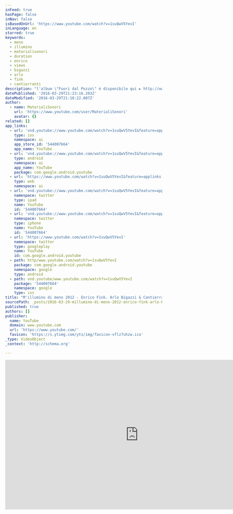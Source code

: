 ```yaml
---
inFeed: true
hasPage: false
inNav: false
isBasedOnUrl: 'https://www.youtube.com/watch?v=1suQwV5YevI'
inLanguage: en
starred: true
keywords:
  - meno
  - illumino
  - materialisonori
  - duration
  - enrico
  - views
  - bigazzi
  - arlo
  - fink
  - cantierranti
description: "l'album \"Fuori dal Pozzo\" è disponibile qui ► http://www.materialisonori.com/ ► iTunes: https://itunes.apple.com/us/album/fuori-dal-pozzo/id835585059 https://www.facebook.com/materialisonoriconcerti http://www.matson.it/artists.php?id=19 altri album di Enrico: ► http://www.materialisonori.com/advanced_search_result.php?keywords=enrico+fink&x=4&y=4 altri album di Arlo: ► http://www.materialisonori.com/advanced_search_result.php?keywords=arlo+bigazzi&x=0&y=0 È vero m'illumino di meno e lo so, lo so, lo so lo so che sembra strano strano ma vedo più lontano vedo chiaro, limpido, vero se m'illumino di meno Cerca di coprire le finestre con le tende scopri di vedere ancora più lontano per mano portami con te, portami con te ma solo sul divano."
datePublished: '2016-03-29T21:23:16.203Z'
dateModified: '2016-03-29T21:18:22.007Z'
author:
  - name: MaterialiSonori
    url: 'https://www.youtube.com/user/MaterialiSonori'
    avatar: {}
related: []
app_links:
  - url: 'vnd.youtube://www.youtube.com/watch?v=1suQwV5YevI&feature=applinks'
    type: ios
    namespace: ai
    app_store_id: '544007664'
    app_name: YouTube
  - url: 'vnd.youtube://www.youtube.com/watch?v=1suQwV5YevI&feature=applinks'
    type: android
    namespace: ai
    app_name: YouTube
    package: com.google.android.youtube
  - url: 'https://www.youtube.com/watch?v=1suQwV5YevI&feature=applinks'
    type: web
    namespace: ai
  - url: 'vnd.youtube://www.youtube.com/watch?v=1suQwV5YevI&feature=applinks'
    namespace: twitter
    type: ipad
    name: YouTube
    id: '544007664'
  - url: 'vnd.youtube://www.youtube.com/watch?v=1suQwV5YevI&feature=applinks'
    namespace: twitter
    type: iphone
    name: YouTube
    id: '544007664'
  - url: 'https://www.youtube.com/watch?v=1suQwV5YevI'
    namespace: twitter
    type: googleplay
    name: YouTube
    id: com.google.android.youtube
  - path: http/www.youtube.com/watch?v=1suQwV5YevI
    package: com.google.android.youtube
    namespace: google
    type: android
  - path: vnd.youtube/www.youtube.com/watch?v=1suQwV5YevI
    package: '544007664'
    namespace: google
    type: ios
title: "M'illumino di meno 2012 - Enrico Fink. Arlo Bigazzi & Cantierranti : Vedo chiaro limpido vero."
sourcePath: _posts/2016-03-29-millumino-di-meno-2012-enrico-fink-arlo-bigazzi-and-cantie.md
published: true
authors: []
publisher:
  name: YouTube
  domain: www.youtube.com
  url: 'https://www.youtube.com/'
  favicon: 'https://s.ytimg.com/yts/img/favicon-vflz7uhzw.ico'
_type: VideoObject
_context: 'http://schema.org'

---
```

<iframe src="https://cdn.embedly.com/widgets/media.html?src=https%3A%2F%2Fwww.youtube.com%2Fembed%2F1suQwV5YevI%3Ffeature%3Doembed&amp;url=https%3A%2F%2Fwww.youtube.com%2Fwatch%3Fv%3D1suQwV5YevI&amp;image=https%3A%2F%2Fi.ytimg.com%2Fvi%2F1suQwV5YevI%2Fhqdefault.jpg&amp;key=b7d04c9b404c499eba89ee7072e1c4f7&amp;type=text%2Fhtml&amp;schema=youtube" width="854" height="480" scrolling="no" frameborder="0" allowfullscreen="allowfullscreen" style=""></iframe>